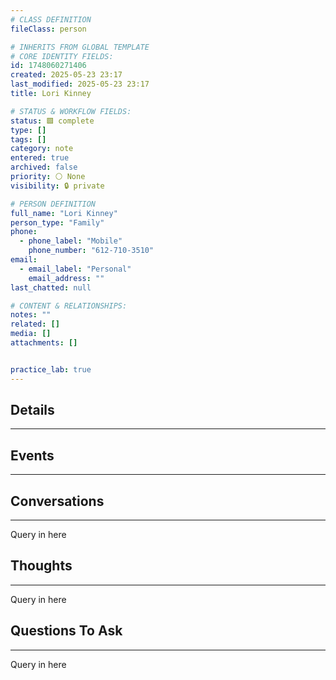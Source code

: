 ```yaml
---
# CLASS DEFINITION
fileClass: person

# INHERITS FROM GLOBAL TEMPLATE
# CORE IDENTITY FIELDS:
id: 1748060271406
created: 2025-05-23 23:17
last_modified: 2025-05-23 23:17
title: Lori Kinney

# STATUS & WORKFLOW FIELDS:
status: 🟩 complete
type: []
tags: []
category: note
entered: true
archived: false
priority: ⚪ None
visibility: 🔒 private

# PERSON DEFINITION
full_name: "Lori Kinney"
person_type: "Family"
phone:
  - phone_label: "Mobile"
    phone_number: "612-710-3510"
email:
  - email_label: "Personal"
    email_address: ""
last_chatted: null

# CONTENT & RELATIONSHIPS:
notes: ""
related: []
media: []
attachments: []


practice_lab: true
---
```


## Details
---

## Events
---

## Conversations
---
Query in here

## Thoughts
---
Query in here

## Questions To Ask
---
Query in here
